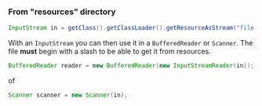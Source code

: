 ### From "resources" directory

``` java
InputStream in = getClass().getClassLoader().getResourceAsStream("file.in");
```

With an `InputStream` you can then use it in a `BufferedReader` or `Scanner`. The file **must** begin with a slash to be
able to get it from resources.

``` java 
BufferedReader reader = new BufferedReader(new InputStreamReader(in));
```

of

``` java
Scanner scanner = new Scanner(in);
```